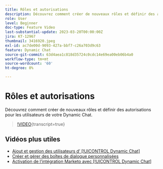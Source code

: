 ```yaml
---
title: Rôles et autorisations
description: Découvrez comment créer de nouveaux rôles et définir des autorisations pour les utilisateurs de votre Dynamic Chat.
role: User
level: Beginner
doc-type: Feature Video
last-substantial-update: 2023-03-20T00:00:00Z
jira: KT-12967
thumbnail: 3416920.jpeg
exl-id: ac7de00d-9093-427a-bbf7-c26a703d9c63
feature: Dynamic Chat
source-git-commit: 63d4aea1c818d35724c0cdc14e69ea00eb06b4a0
workflow-type: tm+mt
source-wordcount: '60'
ht-degree: 0%

---
```


# Rôles et autorisations

Découvrez comment créer de nouveaux rôles et définir des autorisations pour les utilisateurs de votre Dynamic Chat.

>[!VIDEO](https://video.tv.adobe.com/v/3416920/?quality=12&learn=on){transcript=true}

## Vidéos plus utiles

* [Ajout et gestion des utilisateurs d’ [!UICONTROL Dynamic Chat]](user-management.md)
* [Créer et gérer des boîtes de dialogue personnalisées](dialogue-management.md)
* [Activation de l’intégration Marketo avec [!UICONTROL Dynamic Chat]](marketo-integration.md)
